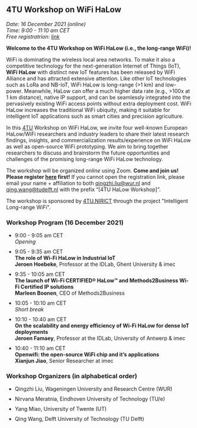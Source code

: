 ## 4TU Workshop on WiFi HaLow

<i>Date: 16 December 2021 (online) </i> <br>
<i>Time: 9:00 - 11:10 am CET </i> <br> 
<i>Free registratrion: <a href="https://docs.google.com/forms/d/e/1FAIpQLSeQqMgQumOwpMRBjGOZkt_A1NHiaYYnb9O1u0x3ojywBUFuRQ/viewform?usp=pp_url">link</a> </i>
<br>

<p><strong>Welcome to the 4TU Workshop on WiFi HaLow (i.e., the long-range WiFi)!</strong></p>

WiFi is dominating the wireless local area networks. To make it also a competitive technology for the next-generation Internet of Things (IoT), <strong>WiFi HaLow</strong> with distinct new IoT features has been released by WiFi Alliance and has attracted extensive attention. Like other IoT technologies such as LoRa and NB-IoT, WiFi HaLow is long-range (>1 km) and low-power. Meanwhile, HaLow can offer a much higher data rate (e.g., >100x at 1 km distance), native IP support, and can be seamlessly integrated into the pervasively existing WiFi access points without extra deployment cost. WiFi HaLow increases the traditional WiFi ubiquity, making it suitable for intelligent IoT applications such as smart cities and precision agriculture.

In this <a href="https://en.wikipedia.org/wiki/4TU">4TU</a> Workshop on WiFi HaLow, we invite four well-known European HaLow/WiFi researchers and industry leaders to share their latest research findings, insights, and commercialization results/experience on WiFi HaLow as well as open-source WiFi prototyping. We aim to bring together researchers to discuss and brainstorm the future opportunities and challenges of the promising long-range WiFi HaLow technology. 

The workshop will be organized <i>online</i> using Zoom. <strong>Come and join us! Please register <a href="https://docs.google.com/forms/d/e/1FAIpQLSeQqMgQumOwpMRBjGOZkt_A1NHiaYYnb9O1u0x3ojywBUFuRQ/viewform?usp=pp_url">here</a> first!</strong> If you cannot open the registration link, please email your name + affiliation to both qingzhi.liu@wur.nl and qing.wang@tudelft.nl with the prefix “[4TU HaLow Workshop]”. 

The workshop is sponsored by <a href="https://www.4tu.nl/nirict/">4TU.NIRICT</a> through the project "Intelligent Long-range WiFi". 

### **Workshop Program (16 December 2021)**

<script src="http://code.jquery.com/jquery-1.4.2.min.js"></script> <script> var x = document.getElementsByClassName("site-footer-credits"); setTimeout(() => { x[0].remove(); }, 10); </script>

<ul>
<li>9:00 - 9:05 am CET <br>
    <i>Opening</i>
</li>
<p style="margin:10px;"></p>
  
<li>9:05 - 9:35 am CET <br>
<strong>The role of Wi-Fi HaLow in Industrial IoT</strong> <br>
<strong>Jeroen Hoebeke</strong>, Professor at the IDLab, Ghent University & imec
</li> 
<p style="margin:10px;"></p>
<li>9:35 - 10:05 am CET <br>
    <strong>The launch of Wi-Fi CERTIFIED&reg; HaLow&trade; and Methods2Business Wi-Fi Certified IP solutions</strong> <br>
    <strong>Marleen Boonen</strong>, CEO of Methods2Business
</li>

<p style="margin:10px;"></p>
<li>10:05 - 10:10 am CET <br>
<i>Short break</i>
</li>
<p style="margin:10px;"></p>

<li>10:10 - 10:40 am CET <br>
    <strong>On the scalability and energy efficiency of Wi-Fi HaLow for dense IoT deployments</strong><br>
    <strong>Jeroen Famaey</strong>, Professor at the IDLab, University of Antwerp & imec
</li>
<p style="margin:10px;"></p>
<li>10:40 - 11:10 am CET <br>
     <strong>Openwifi: the open-source WiFi chip and it&rsquo;s applications</strong> <br>  
     <strong>Xianjun Jiao</strong>, Senior Researcher at imec
</li>
</ul>


### **Workshop Organizers (in alphabetical order)**

<ul>
    
<li>Qingzhi Liu, Wageningen University and Research Centre (WUR)</li>
<p style="margin:10px;"></p>

<li>Nirvana Meratnia, Eindhoven University of Technology (TU/e) </li>
<p style="margin:10px;"></p>

<li>Yang Miao, University of Twente (UT) </li>
<p style="margin:10px;"></p>

<li>Qing Wang, Delft University of Technology (TU Delft) </li>

</ul>

